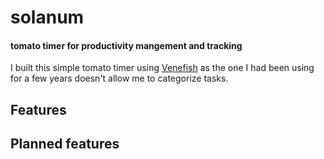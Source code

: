 # solanum
#### tomato timer for productivity mangement and tracking

I built this simple tomato timer using [Venefish](https://github.com/enesien/venefish) as the one I had been using for a few years doesn't allow me to categorize tasks. 

## Features 

## Planned features